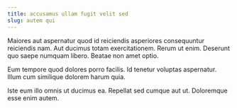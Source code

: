 ```yaml
---
title: accusamus ullam fugit velit sed
slug: autem qui
---
```


Maiores aut aspernatur quod id reiciendis asperiores consequuntur reiciendis nam. Aut ducimus totam exercitationem. Rerum ut enim. Deserunt quo saepe numquam libero. Beatae non amet optio.

Eum tempore quod dolores porro facilis. Id tenetur voluptas aspernatur. Illum cum similique dolorem harum quia.

Iste eum illo omnis ut ducimus ea. Repellat sed cumque aut ut. Doloremque esse enim autem.
